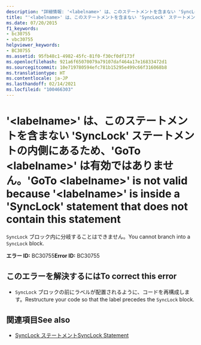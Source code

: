 ```yaml
---
description: "詳細情報: '<labelname>' は、このステートメントを含まない 'SyncLock' ステートメントの内側にあるため、'GoTo <labelname>' は有効ではありません"
title: "'<labelname>' は、このステートメントを含まない 'SyncLock' ステートメントの内側にあるため、'GoTo <labelname>' は有効ではありません。"
ms.date: 07/20/2015
f1_keywords:
- bc30755
- vbc30755
helpviewer_keywords:
- BC30755
ms.assetid: 95fb48c1-4982-45fc-81f0-f30cf0df173f
ms.openlocfilehash: 921a6f65070079a79107daf464a17e16833472d1
ms.sourcegitcommit: 10e719780594efc781b15295e499c66f316068b8
ms.translationtype: HT
ms.contentlocale: ja-JP
ms.lasthandoff: 02/14/2021
ms.locfileid: "100466303"
---
```

# <a name="goto-labelname-is-not-valid-because-labelname-is-inside-a-synclock-statement-that-does-not-contain-this-statement"></a><span data-ttu-id="df44b-103">'\<labelname>' は、このステートメントを含まない 'SyncLock' ステートメントの内側にあるため、'GoTo \<labelname>' は有効ではありません。</span><span class="sxs-lookup"><span data-stu-id="df44b-103">'GoTo \<labelname>' is not valid because '\<labelname>' is inside a 'SyncLock' statement that does not contain this statement</span></span>

<span data-ttu-id="df44b-104">`SyncLock` ブロック内に分岐することはできません。</span><span class="sxs-lookup"><span data-stu-id="df44b-104">You cannot branch into a `SyncLock` block.</span></span>  
  
 <span data-ttu-id="df44b-105">**エラー ID:** BC30755</span><span class="sxs-lookup"><span data-stu-id="df44b-105">**Error ID:** BC30755</span></span>  
  
## <a name="to-correct-this-error"></a><span data-ttu-id="df44b-106">このエラーを解決するには</span><span class="sxs-lookup"><span data-stu-id="df44b-106">To correct this error</span></span>  
  
- <span data-ttu-id="df44b-107">`SyncLock` ブロックの前にラベルが配置されるように、コードを再構成します。</span><span class="sxs-lookup"><span data-stu-id="df44b-107">Restructure your code so that the label precedes the `SyncLock` block.</span></span>  
  
## <a name="see-also"></a><span data-ttu-id="df44b-108">関連項目</span><span class="sxs-lookup"><span data-stu-id="df44b-108">See also</span></span>

- [<span data-ttu-id="df44b-109">SyncLock ステートメント</span><span class="sxs-lookup"><span data-stu-id="df44b-109">SyncLock Statement</span></span>](../language-reference/statements/synclock-statement.md)

